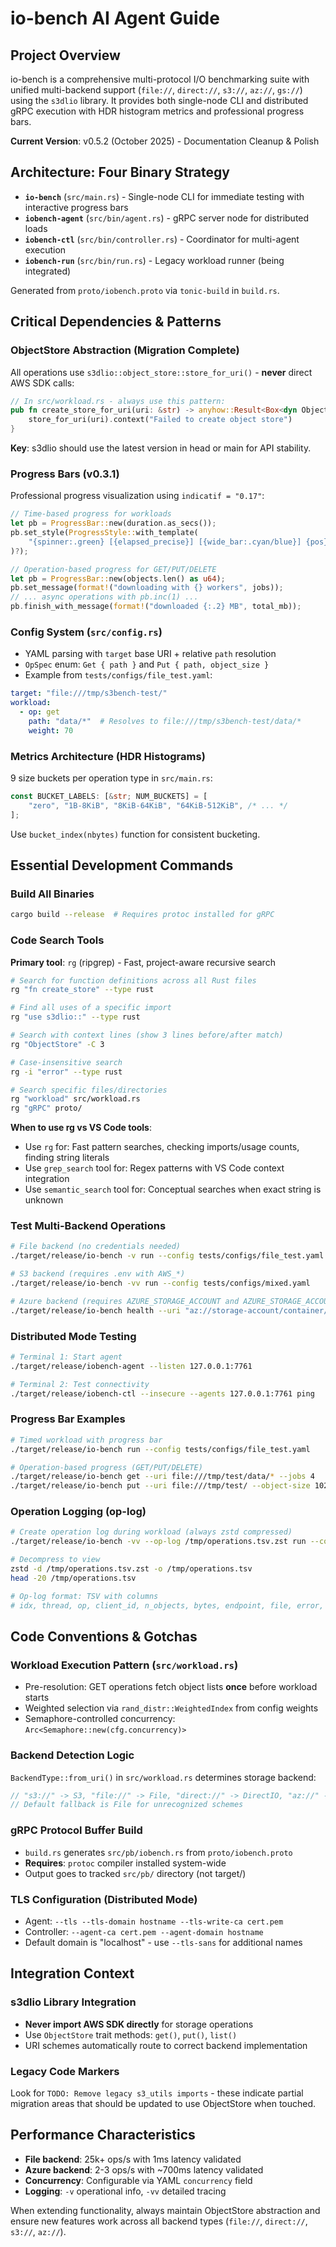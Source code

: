 # io-bench AI Agent Guide

## Project Overview
io-bench is a comprehensive multi-protocol I/O benchmarking suite with unified multi-backend support (`file://`, `direct://`, `s3://`, `az://`, `gs://`) using the `s3dlio` library. It provides both single-node CLI and distributed gRPC execution with HDR histogram metrics and professional progress bars.

**Current Version**: v0.5.2 (October 2025) - Documentation Cleanup & Polish

## Architecture: Four Binary Strategy
- **`io-bench`** (`src/main.rs`) - Single-node CLI for immediate testing with interactive progress bars
- **`iobench-agent`** (`src/bin/agent.rs`) - gRPC server node for distributed loads
- **`iobench-ctl`** (`src/bin/controller.rs`) - Coordinator for multi-agent execution
- **`iobench-run`** (`src/bin/run.rs`) - Legacy workload runner (being integrated)

Generated from `proto/iobench.proto` via `tonic-build` in `build.rs`.

## Critical Dependencies & Patterns

### ObjectStore Abstraction (Migration Complete)
All operations use `s3dlio::object_store::store_for_uri()` - **never** direct AWS SDK calls:
```rust
// In src/workload.rs - always use this pattern:
pub fn create_store_for_uri(uri: &str) -> anyhow::Result<Box<dyn ObjectStore>> {
    store_for_uri(uri).context("Failed to create object store")
}
```
**Key**: s3dlio should use the latest version in head or main for API stability.

### Progress Bars (v0.3.1)
Professional progress visualization using `indicatif = "0.17"`:
```rust
// Time-based progress for workloads
let pb = ProgressBar::new(duration.as_secs());
pb.set_style(ProgressStyle::with_template(
    "{spinner:.green} [{elapsed_precise}] [{wide_bar:.cyan/blue}] {pos}/{len}s ({eta_precise}) {msg}"
)?);

// Operation-based progress for GET/PUT/DELETE
let pb = ProgressBar::new(objects.len() as u64);
pb.set_message(format!("downloading with {} workers", jobs));
// ... async operations with pb.inc(1) ...
pb.finish_with_message(format!("downloaded {:.2} MB", total_mb));
```

### Config System (`src/config.rs`)
- YAML parsing with `target` base URI + relative `path` resolution
- `OpSpec` enum: `Get { path }` and `Put { path, object_size }`
- Example from `tests/configs/file_test.yaml`:
```yaml
target: "file:///tmp/s3bench-test/"
workload:
  - op: get
    path: "data/*"  # Resolves to file:///tmp/s3bench-test/data/*
    weight: 70
```

### Metrics Architecture (HDR Histograms)
9 size buckets per operation type in `src/main.rs`:
```rust
const BUCKET_LABELS: [&str; NUM_BUCKETS] = [
    "zero", "1B-8KiB", "8KiB-64KiB", "64KiB-512KiB", /* ... */
];
```
Use `bucket_index(nbytes)` function for consistent bucketing.

## Essential Development Commands

### Build All Binaries
```bash
cargo build --release  # Requires protoc installed for gRPC
```

### Code Search Tools
**Primary tool**: `rg` (ripgrep) - Fast, project-aware recursive search
```bash
# Search for function definitions across all Rust files
rg "fn create_store" --type rust

# Find all uses of a specific import
rg "use s3dlio::" --type rust

# Search with context lines (show 3 lines before/after match)
rg "ObjectStore" -C 3

# Case-insensitive search
rg -i "error" --type rust

# Search specific files/directories
rg "workload" src/workload.rs
rg "gRPC" proto/
```

**When to use rg vs VS Code tools**:
- Use `rg` for: Fast pattern searches, checking imports/usage counts, finding string literals
- Use `grep_search` tool for: Regex patterns with VS Code context integration
- Use `semantic_search` tool for: Conceptual searches when exact string is unknown

### Test Multi-Backend Operations
```bash
# File backend (no credentials needed)
./target/release/io-bench -v run --config tests/configs/file_test.yaml

# S3 backend (requires .env with AWS_*)
./target/release/io-bench -vv run --config tests/configs/mixed.yaml

# Azure backend (requires AZURE_STORAGE_ACCOUNT and AZURE_STORAGE_ACCOUNT_KEY)
./target/release/io-bench health --uri "az://storage-account/container/"
```

### Distributed Mode Testing
```bash
# Terminal 1: Start agent
./target/release/iobench-agent --listen 127.0.0.1:7761

# Terminal 2: Test connectivity
./target/release/iobench-ctl --insecure --agents 127.0.0.1:7761 ping
```

### Progress Bar Examples
```bash
# Timed workload with progress bar
./target/release/io-bench run --config tests/configs/file_test.yaml

# Operation-based progress (GET/PUT/DELETE)
./target/release/io-bench get --uri file:///tmp/test/data/* --jobs 4
./target/release/io-bench put --uri file:///tmp/test/ --object-size 1024 --objects 50 --concurrency 5
```

### Operation Logging (op-log)
```bash
# Create operation log during workload (always zstd compressed)
./target/release/io-bench -vv --op-log /tmp/operations.tsv.zst run --config tests/configs/file_test.yaml

# Decompress to view
zstd -d /tmp/operations.tsv.zst -o /tmp/operations.tsv
head -20 /tmp/operations.tsv

# Op-log format: TSV with columns
# idx, thread, op, client_id, n_objects, bytes, endpoint, file, error, start, first_byte, end, duration_ns
```

## Code Conventions & Gotchas

### Workload Execution Pattern (`src/workload.rs`)
- Pre-resolution: GET operations fetch object lists **once** before workload starts
- Weighted selection via `rand_distr::WeightedIndex` from config weights
- Semaphore-controlled concurrency: `Arc<Semaphore::new(cfg.concurrency)>`

### Backend Detection Logic
`BackendType::from_uri()` in `src/workload.rs` determines storage backend:
```rust
// "s3://" -> S3, "file://" -> File, "direct://" -> DirectIO, "az://" -> Azure
// Default fallback is File for unrecognized schemes
```

### gRPC Protocol Buffer Build
- `build.rs` generates `src/pb/iobench.rs` from `proto/iobench.proto`
- **Requires**: `protoc` compiler installed system-wide
- Output goes to tracked `src/pb/` directory (not target/)

### TLS Configuration (Distributed Mode)
- Agent: `--tls --tls-domain hostname --tls-write-ca cert.pem`
- Controller: `--agent-ca cert.pem --agent-domain hostname`
- Default domain is "localhost" - use `--tls-sans` for additional names

## Integration Context

### s3dlio Library Integration
- **Never import AWS SDK directly** for storage operations
- Use `ObjectStore` trait methods: `get()`, `put()`, `list()`
- URI schemes automatically route to correct backend implementation

### Legacy Code Markers
Look for `TODO: Remove legacy s3_utils imports` - these indicate partial migration areas that should be updated to use ObjectStore when touched.

## Performance Characteristics
- **File backend**: 25k+ ops/s with 1ms latency validated
- **Azure backend**: 2-3 ops/s with ~700ms latency validated
- **Concurrency**: Configurable via YAML `concurrency` field
- **Logging**: `-v` operational info, `-vv` detailed tracing

When extending functionality, always maintain ObjectStore abstraction and ensure new features work across all backend types (`file://`, `direct://`, `s3://`, `az://`).